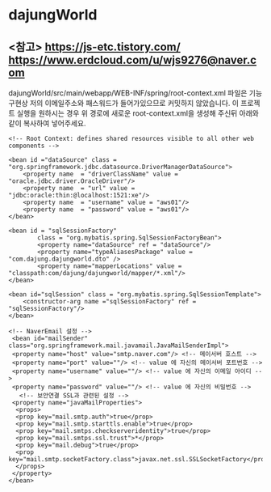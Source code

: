 # dajungWorld

<참고>
https://js-etc.tistory.com/
https://www.erdcloud.com/u/wjs9276@naver.com
-------------------------------------------------------------------------------------------------------------------------------------------

dajungWorld/src/main/webapp/WEB-INF/spring/root-context.xml 파일은 기능구현상 저의 이메일주소와 패스워드가 들어가있으므로 커밋하지 않았습니다.
이 프로젝트 실행을 원하시는 경우 위 경로에 새로운 root-context.xml을 생성해 주신뒤 아래와 같이 복사하여 넣어주세요.


<?xml version="1.0" encoding="UTF-8"?>
<beans xmlns="http://www.springframework.org/schema/beans"
	xmlns:xsi="http://www.w3.org/2001/XMLSchema-instance"
	xsi:schemaLocation="http://www.springframework.org/schema/beans https://www.springframework.org/schema/beans/spring-beans.xsd">
	
	<!-- Root Context: defines shared resources visible to all other web components -->
		
	<bean id ="dataSource" class = "org.springframework.jdbc.datasource.DriverManagerDataSource">
		<property name  = "driverClassName" value = "oracle.jdbc.driver.OracleDriver"/>
		<property name  = "url" value = "jdbc:oracle:thin:@localhost:1521:xe"/>
		<property name  = "username" value = "aws01"/>
		<property name  = "password" value = "aws01"/>
	</bean>
		
	<bean id = "sqlSessionFactory"
			class = "org.mybatis.spring.SqlSessionFactoryBean">
			<property name="dataSource" ref = "dataSource"/>
			<property name="typeAliasesPackage" value = "com.dajung.dajungworld.dto" />
			<property name="mapperLocations" value = "classpath:com/dajung/dajungworld/mapper/*.xml"/>												
	</bean>
	
	<bean id="sqlSession" class = "org.mybatis.spring.SqlSessionTemplate">
		<constructor-arg name ="sqlSessionFactory" ref = "sqlSessionFactory"/>
	</bean>
		
	<!-- NaverEmail 설정 -->
     <bean id="mailSender" class="org.springframework.mail.javamail.JavaMailSenderImpl"> 
     <property name="host" value="smtp.naver.com"/> <!-- 메이서버 호스트 -->
     <property name="port" value=""/> <!-- value 에 자신의 메이서버 포트번호 -->
     <property name="username" value=""/> <!-- value 에 자신의 이메일 아이디 -->
     <property name="password" value=""/> <!-- value 에 자신의 비밀번호 -->
       <!-- 보안연결 SSL과 관련된 설정 -->
     <property name="javaMailProperties">
      <props>
      <prop key="mail.smtp.auth">true</prop>
      <prop key="mail.smtp.starttls.enable">true</prop>
      <prop key="mail.smtps.checkserveridentity">true</prop>
      <prop key="mail.smtps.ssl.trust">*</prop>
      <prop key="mail.debug">true</prop>
      <prop key="mail.smtp.socketFactory.class">javax.net.ssl.SSLSocketFactory</prop>
      </props>
     </property>
    </bean>	
		
		
		
		
		
		
		
</beans>
